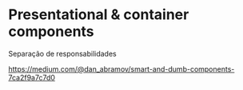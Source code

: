 # Presentational & container components

Separação de responsabilidades

https://medium.com/@dan_abramov/smart-and-dumb-components-7ca2f9a7c7d0
